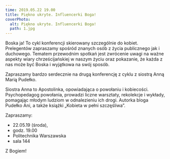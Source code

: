 ```yaml
---
time: 2019.05.22 19.00
title: Piękno ukryte. Influencerki Boga!
coverPhoto:
  alt: Piękno ukryte. Influencerki Boga!
  path: 1.jpg
---
```

Boska ja! To cykl konferencji skierowany szczególnie do kobiet. Prelegentów zapraszamy spośród znanych osób z życia publicznego jak i duchowego. Tematem przewodnim spotkań jest zwrócenie uwagi na ważne aspekty wiary chrześcijańskiej w naszym życiu oraz pokazanie, że każda z nas może być Boska i wyjątkowa na swój sposób.

Zapraszamy bardzo serdecznie na drugą konferencję z cyklu z siostrą Anną Marią Pudełko.

Siostra Anna to Apostolinka, opowiadająca o powołaniu i kobiecości. Psychopedagog powołania, prowadzi liczne warsztaty, rekolekcje i wykłady, pomagając młodym ludziom w odnalezieniu ich drogi. Autorka bloga Pudełko Ani, a także książki „Kobieta w pełni szczęśliwa”.

Zapraszamy:
- 22.05.19 (środa),
- godz. 19.00
- Politechnika Warszawska
- sala 144

Z Bogiem!